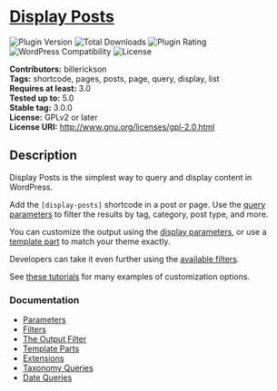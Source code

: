 # [Display Posts](https://wordpress.org/plugins/display-posts-shortcode/) #

![Plugin Version](https://img.shields.io/wordpress/plugin/v/display-posts-shortcode.svg?style=flat-square) ![Total Downloads](https://img.shields.io/wordpress/plugin/dt/display-posts-shortcode.svg?style=flat-square) ![Plugin Rating](https://img.shields.io/wordpress/plugin/r/display-posts-shortcode.svg?style=flat-square) ![WordPress Compatibility](https://img.shields.io/wordpress/v/display-posts-shortcode.svg?style=flat-square) ![License](https://img.shields.io/badge/license-GPL--2.0%2B-red.svg?style=flat-square)

**Contributors:** billerickson  
**Tags:** shortcode, pages, posts, page, query, display, list  
**Requires at least:** 3.0  
**Tested up to:** 5.0  
**Stable tag:** 3.0.0  
**License:** GPLv2 or later  
**License URI:** http://www.gnu.org/licenses/gpl-2.0.html

## Description

Display Posts is the simplest way to query and display content in WordPress.

Add the `[display-posts]` shortcode in a post or page. Use the [query parameters](https://displayposts.com/docs/#query-parameters) to filter the results by tag, category, post type, and more.

You can customize the output using the [display parameters](https://displayposts.com/docs/#display-parameters), or use a [template part](https://displayposts.com/2019/01/04/use-template-parts-to-match-your-themes-styling/) to match your theme exactly.

Developers can take it even further using the [available filters](https://displayposts.com/docs/filters/).

See [these tutorials](https://displayposts.com/tutorials/) for many examples of customization options.

### Documentation
* [Parameters](https://displayposts.com/docs/parameters/)
* [Filters](https://displayposts.com/docs/filters/)
* [The Output Filter](https://displayposts.com/docs/the-output-filter/)
* [Template Parts](https://displayposts.com/2019/01/04/use-template-parts-to-match-your-themes-styling/)
* [Extensions](https://displayposts.com/docs/extensions/)
* [Taxonomy Queries](https://displayposts.com/docs/taxonomy-queries/)
* [Date Queries](https://displayposts.com/docs/date-queries/)
